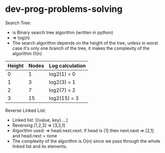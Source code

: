 # dev-prog-problems-solving


Search Tree:
  - is Binary search tree algorithm (written in python)
  - => log(n)
  - The search algorithm depends on the height of the tree, unless in worst case it's only one branch of the tree, it makes 
  the complexity of the algorithm O(n)

| Height  | Nodes | Log calculation |
| ------------- | ------------- | ------------- |
| 0  | 1  | log2(1) = 0  |
| 1  | 3 | log2(3) = 1 |
| 2  | 7  | log2(7) = 2  |
| 3  | 15 | log2(15) = 3   |

Reverse Linked List:
   - Linked list: [{value, key} ...]
   - Reversing [1,2,3] => [3,2,1]
   - Algorithm used: => head.next.next: if head is [1] then next.next => [2,1] and head.next = none
   - The complexity of the algorithm is O(n) since we pass through the whole linked list and its elements.
   
